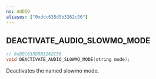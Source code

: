 ```yaml
---
ns: AUDIO
aliases: ["0xddc635d5b3262c56"]
---
```

## DEACTIVATE_AUDIO_SLOWMO_MODE

```c
// 0xDDC635D5B3262C56
void DEACTIVATE_AUDIO_SLOWMO_MODE(string mode);
```

Deactivates the named slowmo mode.

